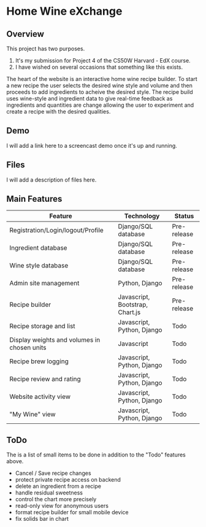 # Home Wine eXchange

## Overview
This project has two purposes.
1. It's my submission for Project 4 of the CS50W Harvard - EdX course.
2. I have wished on several occasions that something like this exists.

The heart of the website is an interactive home wine recipe builder.
To start a new recipe the user selects the desired wine style and volume 
and then proceeds to add ingredients to acheive the desired style.
The recipe build uses wine-style and ingredient data to give real-time feedback
as ingredients and quantities are change allowing the user to experiment and
create a recipe with the desired qualities.

## Demo
I will add a link here to a screencast demo once it's up and running.

## Files
I will add a description of files here.

## Main Features
| Feature                                     | Technology                  | Status   |
| -----------------------------------------   | --------------------------- | -------- |
| Registration/Login/logout/Profile           | Django/SQL database         | Pre-release |
| Ingredient database                         | Django/SQL database         | Pre-release |
| Wine style database                         | Django/SQL database         | Pre-release |
| Admin site management                       | Python, Django              | Pre-release |
| Recipe builder                              | Javascript, Bootstrap, Chart.js | Pre-release |
| Recipe storage and list                     | Javascript, Python, Django  | Todo        |
| Display weights and volumes in chosen units | Javascript                  | Todo        |
| Recipe brew logging                         | Javascript, Python, Django  | Todo        |
| Recipe review and rating                    | Javascript, Python, Django  | Todo        |
| Website activity view                       | Javascript, Python, Django  | Todo        |
| "My Wine" view                              | Javascript, Python, Django  | Todo        |

## ToDo
The is a list of small items to be done in addition to the "Todo" features above.
* Cancel / Save recipe changes
* protect private recipe access on backend
* delete an ingredient from a recipe
* handle residual sweetness
* control the chart more precisely
* read-only view for anonymous users
* format recipe builder for small mobile device
* fix solids bar in chart
